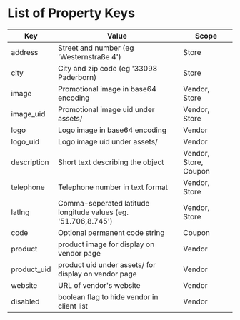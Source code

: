 # List of Property Keys

| Key           | Value                                                         | Scope                 |
|---------------|---------------------------------------------------------------|-----------------------|
| address       | Street and number (eg 'Westernstraße 4')                      | Store                 |
| city          | City and zip code (eg '33098 Paderborn)                       | Store                 |
| image         | Promotional image in base64 encoding                          | Vendor, Store         |
| image_uid     | Promotional image uid under assets/                           | Vendor, Store         |
| logo          | Logo image in base64 encoding                                 | Vendor                |
| logo_uid      | Logo image uid under assets/                                  | Vendor                |
| description   | Short text describing the object                              | Vendor, Store, Coupon |
| telephone     | Telephone number in text format                               | Vendor, Store         |
| latlng        | Comma-seperated latitude longitude values (eg. '51.706,8.745')| Vendor, Store         |
| code          | Optional permanent code string                                | Coupon                |
| product       | product image for display on vendor page                      | Vendor                |
| product_uid   | product uid under assets/ for display on vendor page          | Vendor                |
| website       | URL of vendor's website                                       | Vendor                | 
| disabled      | boolean flag to hide vendor in client list                    | Vendor                | 
